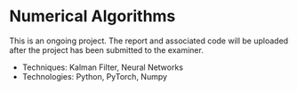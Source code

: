 # Numerical Algorithms

This is an ongoing project. The report and associated code will be uploaded after the project has been submitted to the examiner. 

- Techniques: Kalman Filter, Neural Networks
- Technologies: Python, PyTorch, Numpy
